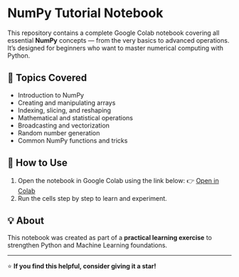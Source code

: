 # NumPy Tutorial Notebook

This repository contains a complete Google Colab notebook covering all essential **NumPy** concepts — from the very basics to advanced operations.  
It’s designed for beginners who want to master numerical computing with Python.

## 📘 Topics Covered
- Introduction to NumPy
- Creating and manipulating arrays
- Indexing, slicing, and reshaping
- Mathematical and statistical operations
- Broadcasting and vectorization
- Random number generation
- Common NumPy functions and tricks

## 🚀 How to Use
1. Open the notebook in Google Colab using the link below:
   👉 [Open in Colab](https://colab.research.google.com/github/akriti563/NumPy-Notebook/blob/main/NumPy_Tutorial.ipynb)
2. Run the cells step by step to learn and experiment.

## 💡 About
This notebook was created as part of a **practical learning exercise** to strengthen Python and Machine Learning foundations.

---

⭐ **If you find this helpful, consider giving it a star!**
